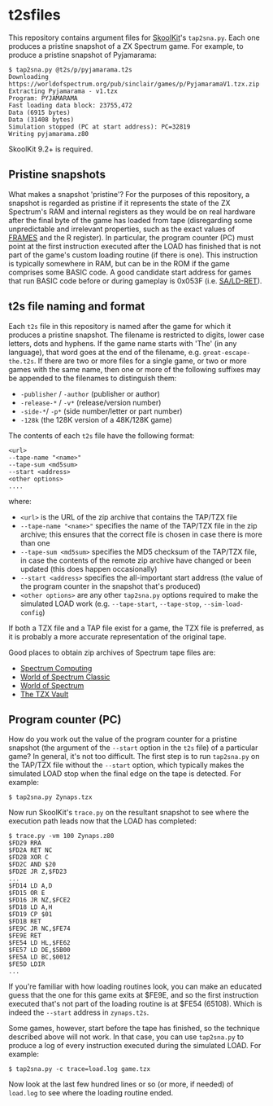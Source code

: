 t2sfiles
========

This repository contains argument files for
[SkoolKit](https://github.com/skoolkid/skoolkit)'s `tap2sna.py`. Each one
produces a pristine snapshot of a ZX Spectrum game. For example, to produce a
pristine snapshot of Pyjamarama:

    $ tap2sna.py @t2s/p/pyjamarama.t2s
    Downloading https://worldofspectrum.org/pub/sinclair/games/p/PyjamaramaV1.tzx.zip
    Extracting Pyjamarama - v1.tzx
    Program: PYJAMARAMA
    Fast loading data block: 23755,472
    Data (6915 bytes)
    Data (31408 bytes)
    Simulation stopped (PC at start address): PC=32819
    Writing pyjamarama.z80

SkoolKit 9.2+ is required.

Pristine snapshots
------------------

What makes a snapshot 'pristine'? For the purposes of this repository, a
snapshot is regarded as pristine if it represents the state of the ZX
Spectrum's RAM and internal registers as they would be on real hardware after
the final byte of the game has loaded from tape (disregarding some
unpredictable and irrelevant properties, such as the exact values of
[FRAMES](https://skoolkid.github.io/rom/asm/5C78.html) and the R register).
In particular, the program counter (PC) must point at the first instruction
executed after the LOAD has finished that is not part of the game's custom
loading routine (if there is one). This instruction is typically somewhere in
RAM, but can be in the ROM if the game comprises some BASIC code. A good
candidate start address for games that run BASIC code before or during gameplay
is 0x053F (i.e. [SA/LD-RET](https://skoolkid.github.io/rom/asm/053F.html)).

t2s file naming and format
--------------------------

Each `t2s` file in this repository is named after the game for which it
produces a pristine snapshot. The filename is restricted to digits, lower case
letters, dots and hyphens. If the game name starts with 'The' (in any
language), that word goes at the end of the filename, e.g.
`great-escape-the.t2s`. If there are two or more files for a single game, or
two or more games with the same name, then one or more of the following
suffixes may be appended to the filenames to distinguish them:

* `-publisher` / `-author` (publisher or author)
* `-release-*` / `-v*` (release/version number)
* `-side-*`/ `-p*` (side number/letter or part number)
* `-128k` (the 128K version of a 48K/128K game)

The contents of each `t2s` file have the following format:

    <url>
    --tape-name "<name>"
    --tape-sum <md5sum>
    --start <address>
    <other options>
    ....

where:

* `<url>` is the URL of the zip archive that contains the TAP/TZX file
* `--tape-name "<name>"` specifies the name of the TAP/TZX file in the zip
  archive; this ensures that the correct file is chosen in case there is more
  than one
* `--tape-sum <md5sum>` specifies the MD5 checksum of the TAP/TZX file, in case
  the contents of the remote zip archive have changed or been updated (this
  does happen occasionally)
* `--start <address>` specifies the all-important start address (the value of
  the program counter in the snapshot that's produced)
* `<other options>` are any other `tap2sna.py` options required to make the
  simulated LOAD work (e.g. `--tape-start`, `--tape-stop`, `--sim-load-config`)

If both a TZX file and a TAP file exist for a game, the TZX file is preferred,
as it is probably a more accurate representation of the original tape.

Good places to obtain zip archives of Spectrum tape files are:

* [Spectrum Computing](https://spectrumcomputing.co.uk/)
* [World of Spectrum Classic](https://worldofspectrum.net/archive/)
* [World of Spectrum](https://worldofspectrum.org/archive)
* [The TZX Vault](https://tzxvault.org/)

Program counter (PC)
--------------------

How do you work out the value of the program counter for a pristine snapshot
(the argument of the `--start` option in the `t2s` file) of a particular game?
In general, it's not too difficult. The first step is to run `tap2sna.py` on
the TAP/TZX file without the `--start` option, which typically makes the
simulated LOAD stop when the final edge on the tape is detected. For example:

    $ tap2sna.py Zynaps.tzx

Now run SkoolKit's `trace.py` on the resultant snapshot to see where the
execution path leads now that the LOAD has completed:

    $ trace.py -vm 100 Zynaps.z80
    $FD29 RRA
    $FD2A RET NC
    $FD2B XOR C
    $FD2C AND $20
    $FD2E JR Z,$FD23
    ...
    $FD14 LD A,D
    $FD15 OR E
    $FD16 JR NZ,$FCE2
    $FD18 LD A,H
    $FD19 CP $01
    $FD1B RET
    $FE9C JR NC,$FE74
    $FE9E RET
    $FE54 LD HL,$FE62
    $FE57 LD DE,$5B00
    $FE5A LD BC,$0012
    $FE5D LDIR
    ...

If you're familiar with how loading routines look, you can make an educated
guess that the one for this game exits at $FE9E, and so the first instruction
executed that's not part of the loading routine is at $FE54 (65108). Which is
indeed the `--start` address in `zynaps.t2s`.

Some games, however, start before the tape has finished, so the technique
described above will not work. In that case, you can use `tap2sna.py` to
produce a log of every instruction executed during the simulated LOAD. For
example:

    $ tap2sna.py -c trace=load.log game.tzx

Now look at the last few hundred lines or so (or more, if needed) of `load.log`
to see where the loading routine ended.
